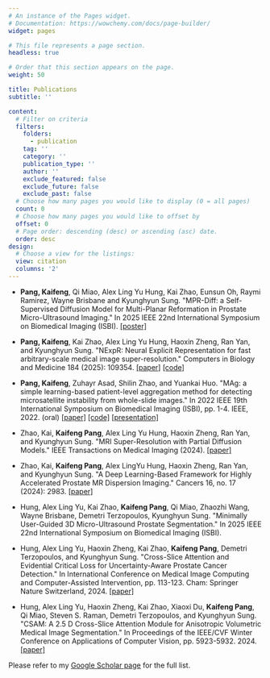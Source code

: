 ```yaml
---
# An instance of the Pages widget.
# Documentation: https://wowchemy.com/docs/page-builder/
widget: pages

# This file represents a page section.
headless: true

# Order that this section appears on the page.
weight: 50

title: Publications
subtitle: ''

content:
  # Filter on criteria
  filters:
    folders:
      - publication
    tag: ''
    category: ''
    publication_type: ''
    author: ''
    exclude_featured: false
    exclude_future: false
    exclude_past: false
  # Choose how many pages you would like to display (0 = all pages)
  count: 0
  # Choose how many pages you would like to offset by
  offset: 0
  # Page order: descending (desc) or ascending (asc) date.
  order: desc
design:
  # Choose a view for the listings:
  view: citation
  columns: '2'
---
```


<div style="font-size: 14px;">

- **Pang, Kaifeng**, Qi Miao, Alex Ling Yu Hung, Kai Zhao, Eunsun Oh, Raymi Ramirez, Wayne Brisbane and Kyunghyun Sung. "MPR-Diff: a Self-Supervised Diffusion Model for Multi-Planar Reformation in Prostate Micro-Ultrasound Imaging." In 2025 IEEE 22nd International Symposium on Biomedical Imaging (ISBI). [[poster]](uploads/isbi25-MPRDiff.pdf)

- **Pang, Kaifeng**, Kai Zhao, Alex Ling Yu Hung, Haoxin Zheng, Ran Yan, and Kyunghyun Sung. "NExpR: Neural Explicit Representation for fast arbitrary-scale medical image super-resolution." Computers in Biology and Medicine 184 (2025): 109354. [[paper]](https://www.sciencedirect.com/science/article/pii/S0010482524014392) [[code]](https://github.com/Calvin-Pang/NExpR) 

- **Pang, Kaifeng**, Zuhayr Asad, Shilin Zhao, and Yuankai Huo. "MAg: a simple learning-based patient-level aggregation method for detecting microsatellite instability from whole-slide images." In 2022 IEEE 19th International Symposium on Biomedical Imaging (ISBI), pp. 1-4. IEEE, 2022. (oral) [[paper]](https://ieeexplore.ieee.org/stamp/stamp.jsp?arnumber=9761500) [[code]](https://github.com/Calvin-Pang/MAg) [[presentation]](https://youtu.be/Ln60y3aGthc)

- Zhao, Kai, **Kaifeng Pang**, Alex Ling Yu Hung, Haoxin Zheng, Ran Yan, and Kyunghyun Sung. "MRI Super-Resolution with Partial Diffusion Models." IEEE Transactions on Medical Imaging (2024). [[paper]](https://ieeexplore.ieee.org/stamp/stamp.jsp?arnumber=10720924)

- Zhao, Kai, **Kaifeng Pang**, Alex LingYu Hung, Haoxin Zheng, Ran Yan, and Kyunghyun Sung. "A Deep Learning-Based Framework for Highly Accelerated Prostate MR Dispersion Imaging." Cancers 16, no. 17 (2024): 2983. [[paper]](https://www.mdpi.com/2072-6694/16/17/2983)

- Hung, Alex Ling Yu, Kai Zhao, **Kaifeng Pang**, Qi Miao, Zhaozhi Wang, Wayne Brisbane, Demetri Terzopoulos, Kyunghyun Sung. "Minimally User-Guided 3D Micro-Ultrasound Prostate Segmentation." In 2025 IEEE 22nd International Symposium on Biomedical Imaging (ISBI).

- Hung, Alex Ling Yu, Haoxin Zheng, Kai Zhao, **Kaifeng Pang**, Demetri Terzopoulos, and Kyunghyun Sung. "Cross-Slice Attention and Evidential Critical Loss for Uncertainty-Aware Prostate Cancer Detection." In International Conference on Medical Image Computing and Computer-Assisted Intervention, pp. 113-123. Cham: Springer Nature Switzerland, 2024. [[paper]](https://arxiv.org/pdf/2407.01146)

- Hung, Alex Ling Yu, Haoxin Zheng, Kai Zhao, Xiaoxi Du, **Kaifeng Pang**, Qi Miao, Steven S. Raman, Demetri Terzopoulos, and Kyunghyun Sung. "CSAM: A 2.5 D Cross-Slice Attention Module for Anisotropic Volumetric Medical Image Segmentation." In Proceedings of the IEEE/CVF Winter Conference on Applications of Computer Vision, pp. 5923-5932. 2024. [[paper]](https://openaccess.thecvf.com/content/WACV2024/papers/Hung_CSAM_A_2.5D_Cross-Slice_Attention_Module_for_Anisotropic_Volumetric_Medical_WACV_2024_paper.pdf)


</div>



Please refer to my [Google Scholar page](https://scholar.google.com/citations?user=aA28ZkcAAAAJ&hl=en) for the full list.
<!-- {{% callout note %}}
Quickly discover relevant content by [filtering publications](./publication/).
{{% /callout %}} -->
